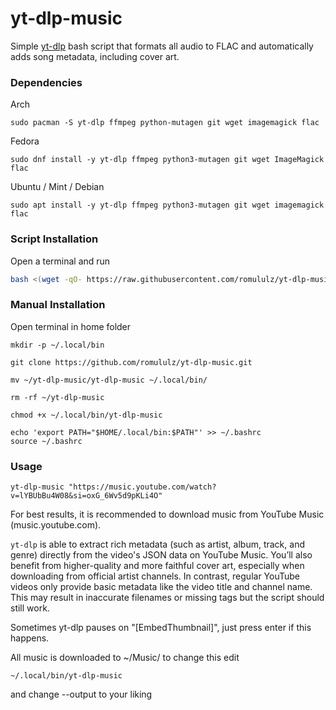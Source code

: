 # yt-dlp-music

Simple [yt-dlp](https://github.com/yt-dlp/yt-dlp) bash script that formats all audio to FLAC and automatically adds song metadata, including cover art. 



### Dependencies

Arch
```
sudo pacman -S yt-dlp ffmpeg python-mutagen git wget imagemagick flac
```

Fedora
```
sudo dnf install -y yt-dlp ffmpeg python3-mutagen git wget ImageMagick flac
```

Ubuntu / Mint / Debian 
```
sudo apt install -y yt-dlp ffmpeg python3-mutagen git wget imagemagick flac
```




### Script Installation

Open a terminal and run

```bash
bash <(wget -qO- https://raw.githubusercontent.com/romululz/yt-dlp-music/refs/heads/main/yt-dlp-music-script.sh)
```


### Manual Installation

Open terminal in home folder

```
mkdir -p ~/.local/bin
```

```
git clone https://github.com/romululz/yt-dlp-music.git
```

```
mv ~/yt-dlp-music/yt-dlp-music ~/.local/bin/
```

```
rm -rf ~/yt-dlp-music
```

```
chmod +x ~/.local/bin/yt-dlp-music
```

```
echo 'export PATH="$HOME/.local/bin:$PATH"' >> ~/.bashrc
source ~/.bashrc
```

### Usage

```
yt-dlp-music "https://music.youtube.com/watch?v=lYBUbBu4W08&si=oxG_6Wv5d9pKLi4O"
```
For best results, it is recommended to download music from YouTube Music (music.youtube.com).

```yt-dlp``` is able to extract rich metadata (such as artist, album, track, and genre) directly from the video's JSON data on YouTube Music. You’ll also benefit from higher-quality and more faithful cover art, especially when downloading from official artist channels.
In contrast, regular YouTube videos only provide basic metadata like the video title and channel name. This may result in inaccurate filenames or missing tags but the script should still work.

Sometimes yt-dlp pauses on "[EmbedThumbnail]", just press enter if this happens.

All music is downloaded to ~/Music/ to change this edit 

```
~/.local/bin/yt-dlp-music
```

and change --output to your liking



